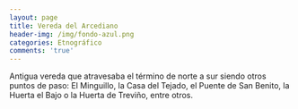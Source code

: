 ```yaml
---
layout: page
title: Vereda del Arcediano
header-img: /img/fondo-azul.png
categories: Etnográfico
comments: 'true'
---
```



Antigua vereda que atravesaba el término de norte a sur siendo otros puntos de paso: El Minguillo, la Casa del Tejado, el Puente de San Benito, la Huerta el Bajo o la Huerta de Treviño, entre otros.

<div class="photos">
</div>
